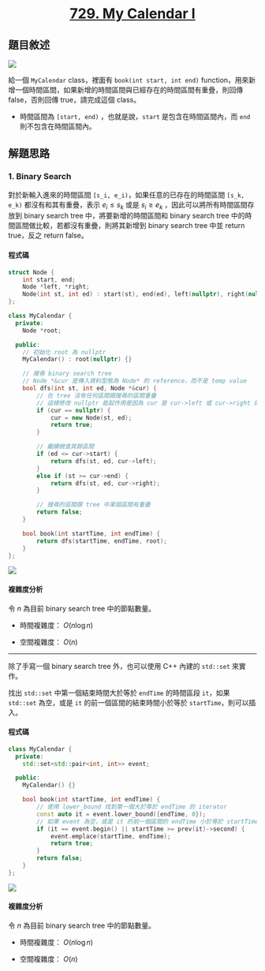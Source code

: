 # <center> [729. My Calendar I](https://leetcode.com/problems/my-calendar-i/description/) </center>

## 題目敘述

[![](https://i.imgur.com/qtNhaki.png)](https://i.imgur.com/qtNhaki.png)

給一個 `MyCalendar` class，裡面有 `book(int start, int end)` function，用來新增一個時間區間，如果新增的時間區間與已經存在的時間區間有重疊，則回傳 false，否則回傳 true，請完成這個 class。

- 時間區間為 `[start, end)` ，也就是說，`start` 是包含在時間區間內，而 `end` 則不包含在時間區間內。

## 解題思路

### 1. Binary Search

對於新輸入進來的時間區間 `[s_i, e_i)`，如果任意的已存在的時間區間 `[s_k, e_k)` 都沒有和其有重疊，表示 $e_i \leq s_k$ 或是 $s_i \geq e_k$ ，因此可以將所有時間區間存放到 binary search tree 中，將要新增的時間區間和 binary search tree 中的時間區間做比較，若都沒有重疊，則將其新增到 binary search tree 中並 return true，反之 return false。

#### 程式碼

```cpp {.line-numbers}
struct Node {
    int start, end;
    Node *left, *right;
    Node(int st, int ed) : start(st), end(ed), left(nullptr), right(nullptr) {};
};

class MyCalendar {
  private:
    Node *root;

  public:
    // 初始化 root 為 nullptr
    MyCalendar() : root(nullptr) {}

    // 搜尋 binary search tree
    // Node *&cur 是傳入資料型態為 Node* 的 reference，而不是 temp value
    bool dfs(int st, int ed, Node *&cur) {
        // 在 tree 沒有任何區間跟搜尋的區間重疊
        // 這樣修改 nullptr 能起作用是因為 cur 是 cur->left 或 cur->right 的 reference
        if (cur == nullptr) {
            cur = new Node(st, ed);
            return true;
        }

        // 繼續檢查其餘區間
        if (ed <= cur->start) {
            return dfs(st, ed, cur->left);
        }
        else if (st >= cur->end) {
            return dfs(st, ed, cur->right);
        }

        // 搜尋的區間跟 tree 中某個區間有重疊
        return false;
    }

    bool book(int startTime, int endTime) {
        return dfs(startTime, endTime, root);
    }
};
```

[![](https://i.imgur.com/1RtDkF3.png)](https://i.imgur.com/1RtDkF3.png)

#### 複雜度分析

令 $n$ 為目前 binary search tree 中的節點數量。

- 時間複雜度： $O(n \log n)$

- 空間複雜度： $O(n)$

---

除了手寫一個 binary search tree 外，也可以使用 C++ 內建的 `std::set` 來實作。

找出 `std::set` 中第一個結束時間大於等於 `endTime` 的時間區段 `it`，如果 `std::set` 為空，或是 `it` 的前一個區間的結束時間小於等於 `startTime`，則可以插入。

#### 程式碼

```cpp {.line-numbers}
class MyCalendar {
  private:
    std::set<std::pair<int, int>> event;

  public:
    MyCalendar() {}

    bool book(int startTime, int endTime) {
        // 使用 lower_bound 找到第一個大於等於 endTime 的 iterator
        const auto it = event.lower_bound({endTime, 0});
        // 如果 event 為空，或是 it 的前一個區間的 endTime 小於等於 startTime，則可以插入
        if (it == event.begin() || startTime >= prev(it)->second) {
            event.emplace(startTime, endTime);
            return true;
        }
        return false;
    }
};
```

[![](https://i.imgur.com/i1y40Hx.png)](https://i.imgur.com/i1y40Hx.png)

#### 複雜度分析

令 $n$ 為目前 binary search tree 中的節點數量。

- 時間複雜度： $O(n \log n)$

- 空間複雜度： $O(n)$
